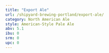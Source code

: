 ```yaml
---
title: "Export Ale"
url: /shipyard-brewing-portland/export-ale/
category: North American Ale
style: American-Style Pale Ale
abv: 5.1
ibu: 0
srm: 0
upc: 0
---
```


